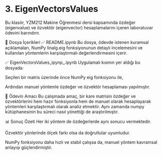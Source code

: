 # 3. EigenVectorsValues
   
Bu klasör, YZM212 Makine Öğrenmesi dersi kapsamında özdeğer (eigenvalue) ve özvektör (eigenvector) hesaplamalarını içeren laboratuvar ödevini barındırır.

📄 Dosya İçerikleri
✅ README.ipynb
Bu dosya, ödevde istenen kuramsal açıklamaları, NumPy linalg.eig fonksiyonunun detaylı incelemesini ve kullanılan yöntemlerin karşılaştırmalı değerlendirmesini içerir.

✅ EigenVectorsValues_ipynp_.ipynb
Uygulamalı kısmın yer aldığı bu dosyada:

Seçilen bir matris üzerinde önce NumPy eig fonksiyonu ile,

Ardından manuel yöntemle özdeğer ve özvektör hesaplaması yapılmıştır.

📌 Ödevin Amacı
Bu çalışmada amaç, bir kare matrisin özdeğer ve özvektörlerini hem hazır fonksiyonla hem de manuel olarak hesaplayarak yöntemleri karşılaştırmalı olarak analiz etmektir. Aynı zamanda numpy kütüphanesinin bu süreci nasıl yönettiği de araştırılmıştır.

📊 Sonuç Özeti
Her iki yöntem de özdeğerlerde aynı sonucu vermektedir.

Özvektör yönlerinde ölçek farkı olsa da doğrultular uyumludur.

NumPy fonksiyonu daha hızlı ve stabil çalışsa da, manuel yöntem kavramsal anlayışı güçlendirmiştir.
